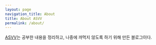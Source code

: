 ```yaml
---
layout: page
navigation_title: About
title: About ASVV
permalink: /about/
---
```


[ASVV](https://github.com/tkddnr924/tkddnr924.github.io)는 공부한 내용을 정리하고, 나중에 까먹지 않도록 하기 위해 만든 블로그이다.
